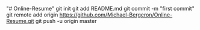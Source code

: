 "# Online-Resume"  git init git add README.md git commit -m "first commit" git remote add origin https://github.com/Michael-Bergeron/Online-Resume.git git push -u origin master
